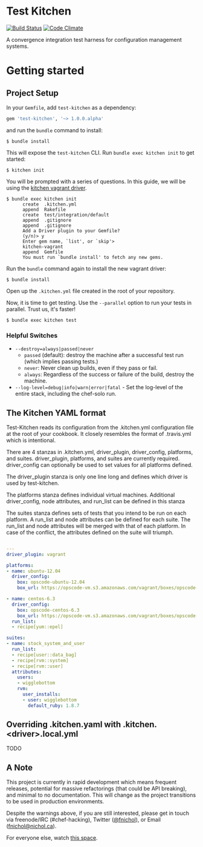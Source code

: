 # Test Kitchen

[![Build Status](https://secure.travis-ci.org/opscode/test-kitchen.png?branch=master)](https://travis-ci.org/opscode/test-kitchen)
[![Code Climate](https://codeclimate.com/github/opscode/test-kitchen.png)](https://codeclimate.com/github/opscode/test-kitchen)

A convergence integration test harness for configuration management systems.

# Getting started


Project Setup
-------------

In your `Gemfile`, add `test-kitchen` as a
dependency:

```ruby
gem 'test-kitchen', '~> 1.0.0.alpha'
```

and run the `bundle` command to install:

    $ bundle install

This will expose the `test-kitchen` CLI. Run `bundle exec kitchen init` to get started:

    $ kitchen init

You will be prompted with a series of questions. In this guide, we
will be using the [kitchen vagrant driver](https://github.com/opscode/kitchen-vagrant).

```text
$ bundle exec kitchen init
      create  .kitchen.yml
      append  Rakefile
      create  test/integration/default
      append  .gitignore
      append  .gitignore
      Add a Driver plugin to your Gemfile?
      (y/n)> y
      Enter gem name, `list', or `skip'>
      kitchen-vagrant
      append  Gemfile
      You must run `bundle install' to fetch any new gems.
```

Run the `bundle` command again to install the new vagrant driver:

    $ bundle install

Open up the `.kitchen.yml` file created in the root of your
repository.

Now, it is time to get testing. Use the `--parallel` option to run
your tests in parallel. Trust us, it's faster!

    $ bundle exec kitchen test

### Helpful Switches

 - `--destroy=always|passed|never`
   - `passed` (default): destroy the machine after a successful test
     run (which implies passing tests.)
   - `never`: Never clean up builds, even if they pass or fail.
   - `always`: Regardless of the success or failure of the build,
     destroy the machine.
 - `--log-level=debug|info|warn|error|fatal` - Set the log-level of
     the entire stack, including the chef-solo run. 

## The Kitchen YAML format

Test-Kitchen reads its configuration from the .kitchen.yml
configuration file at the root of your cookbook. It closely resembles
the format of .travis.yml which is intentional.

There are 4 stanzas in .kitchen.yml, driver_plugin, driver_config,
platforms, and suites. driver_plugin, platforms, and suites are
currently required. driver_config can optionally be used to set values
for all platforms defined.

The driver_plugin stanza is only one line long and defines which
driver is used by test-kitchen.

The platforms stanza defines individual virtual machines. Additional
driver_config, node attributes, and run_list can be defined in this stanza

The suites stanza defines sets of tests that you intend to be run on
each platform. A run_list and node attributes can be defined for each
suite. The run_list and node attributes will be merged with that of
each platform. In case of the conflict, the attributes defined on the
suite will triumph.

```yaml

---
driver_plugin: vagrant

platforms:
- name: ubuntu-12.04
  driver_config:
    box: opscode-ubuntu-12.04
    box_url: https://opscode-vm.s3.amazonaws.com/vagrant/boxes/opscode-ubuntu-12.04.box

- name: centos-6.3
  driver_config:
    box: opscode-centos-6.3
    box_url: https://opscode-vm.s3.amazonaws.com/vagrant/boxes/opscode-centos-6.3.box
  run_list:
  - recipe[yum::epel]

suites:
- name: stock_system_and_user
  run_list:
  - recipe[user::data_bag]
  - recipe[rvm::system]
  - recipe[rvm::user]
  attributes:
    users:
    - wigglebottom
    rvm:
      user_installs:
      - user: wigglebottom
        default_ruby: 1.8.7
```

## Overriding .kitchen.yaml with .kitchen.&lt;driver&gt;.local.yml

TODO

## A Note

This project is currently in rapid development which means frequent releases,
potential for massive refactorings (that could be API breaking), and minimal
to no documentation. This will change as the project transitions to be used in
production environments.

Despite the warnings above, if you are still interested, please get in touch
via freenode/IRC (#chef-hacking),
Twitter ([@fnichol](https://twitter.com/fnichol)),
or Email ([fnichol@nichol.ca](mailto:fnichol@nichol.ca)).

For everyone else, watch [this space](https://github.com/opscode/test-kitchen).
